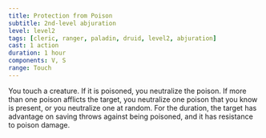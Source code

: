 ```yaml
---
title: Protection from Poison
subtitle: 2nd-level abjuration
level: level2
tags: [cleric, ranger, paladin, druid, level2, abjuration]
cast: 1 action
duration: 1 hour
components: V, S
range: Touch
---
```

You touch a creature. If it is poisoned, you neutralize the poison. If more than one poison afflicts the target, you neutralize one poison that you know is present, or you neutralize one at random. For the duration, the target has advantage on saving throws against being poisoned, and it has resistance to poison damage.